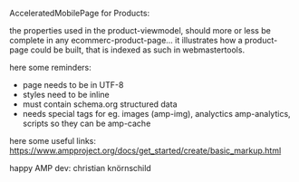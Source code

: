 AcceleratedMobilePage for Products:

the properties used in the product-viewmodel, should more or less be complete in any ecommerc-product-page...
it illustrates how a product-page could be built, that is indexed as such in webmastertools.

here some reminders:
- page needs to be in UTF-8
- styles need to be inline
- must contain schema.org structured data
- needs special tags for eg. images (amp-img), analyctics amp-analytics, scripts so they can be amp-cache

here some useful links:
https://www.ampproject.org/docs/get_started/create/basic_markup.html

happy AMP
dev: christian knörnschild
